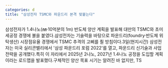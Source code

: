 ```yaml
---
categories: d
title: "삼성전자 TSMC와 파운드리 본격 맞붙는다"
---
```

삼성전자가 1.4나노(㎚·10억분의 1m) 반도체 양산 계획을 발표해 대만의 TSMC와 초미세공정 경쟁에 불을 붙였다.삼성전자는 기술력을 바탕으로 파운드리(foundry·반도체 위탁생산) 시장점유율 경쟁에서 TSMC 추격의 고삐를 죌 방침이다.3일(현지시간) 삼성전자는 미국 실리콘밸리에서 &#39;삼성 파운드리 포럼 2022&#39;를 열고, 파운드리 신기술과 사업 전략을 공개했다.특히 이 자리에서 2025년 2나노, 2027년 1.4나노 공정을 도입할 계획이라는 로드맵을 발표했다.구체적인 양산 목표 시기는 알려진 바 없지만, TS
